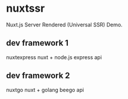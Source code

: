 # nuxtssr
Nuxt.js Server Rendered (Universal SSR) Demo.

## dev framework 1
nuxtexpress
nuxt + node.js express api

## dev framework 2
nuxtgo
nuxt + golang beego api
